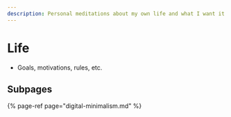 ```yaml
---
description: Personal meditations about my own life and what I want it to be
---
```


# Life

* Goals, motivations, rules, etc.

## Subpages

{% page-ref page="digital-minimalism.md" %}



